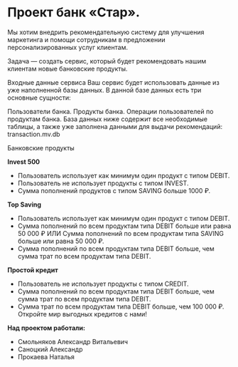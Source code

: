 # Проект банк «Стар».

Мы хотим внедрить рекомендательную систему для улучшения маркетинга и помощи сотрудникам в предложении персонализированных услуг клиентам.

Задача — создать сервис, который будет рекомендовать нашим клиентам новые банковские продукты.

Входные данные сервиса Ваш сервис будет использовать данные из уже наполненной базы данных. В данной базе данных есть три основные сущности:

Пользователи банка. Продукты банка. Операции пользователей по продуктам банка. База данных ниже содержит все необходимые таблицы, а также уже заполнена данными для выдачи рекомендаций: transaction.mv.db

Банковские продукты

**Invest 500**
- Пользователь использует как минимум один продукт с типом DEBIT. 
- Пользователь не использует продукты с типом INVEST. 
- Сумма пополнений продуктов с типом SAVING больше 1000 ₽.

**Top Saving** 
- Пользователь использует как минимум один продукт с типом DEBIT. 
- Сумма пополнений по всем продуктам типа DEBIT больше или равна 50 000 ₽ ИЛИ Сумма пополнений по всем продуктам типа SAVING больше или равна 50 000 ₽. 
- Сумма пополнений по всем продуктам типа DEBIT больше, чем сумма трат по всем продуктам типа DEBIT. 

**Простой кредит** 
- Пользователь не использует продукты с типом CREDIT. 
- Сумма пополнений по всем продуктам типа DEBIT больше, чем сумма трат по всем продуктам типа DEBIT. 
- Сумма трат по всем продуктам типа DEBIT больше, чем 100 000 ₽. Откройте мир выгодных кредитов с нами!


**Над проектом работали:**
- Смольняков Александр Витальевич
- Саноцкий Александр
- Прокаева Наталья
